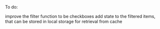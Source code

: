 To do:

improve the filter function to be checkboxes
add state to the filtered items, that can be stored in local storage for retrieval from cache
